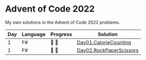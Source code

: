 ﻿# Advent of Code 2022

My own solutions to the Advent of Code 2022 problems.

| Day | Language | Progress | Solution |
| -- | -------- |--------------- | --------- |
| 1 | F# | :star2: :star2: | [Day01.CalorieCounting](https://github.com/Lerke/AdventOfCode2022/tree/main/Day01.CalorieCounting)
| 1 | F# | :star2: :star2: | [Day02.RockPaperScissors](https://github.com/Lerke/AdventOfCode2022/tree/main/Day02.RockPaperScissors)

